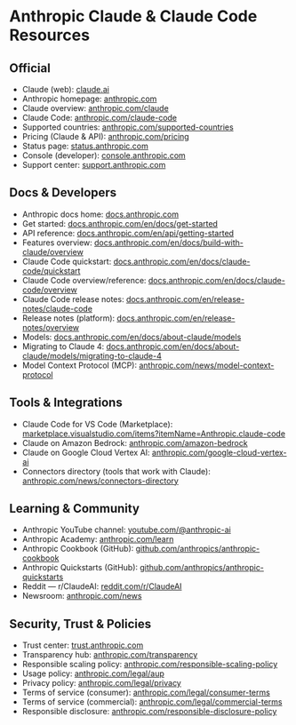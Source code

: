 # Anthropic Claude & Claude Code Resources

## Official

- Claude (web): [claude.ai](https://claude.ai/)
- Anthropic homepage: [anthropic.com](https://www.anthropic.com/)
- Claude overview: [anthropic.com/claude](https://www.anthropic.com/claude)
- Claude Code: [anthropic.com/claude-code](https://www.anthropic.com/claude-code)
- Supported countries: [anthropic.com/supported-countries](https://www.anthropic.com/supported-countries)
- Pricing (Claude & API): [anthropic.com/pricing](https://www.anthropic.com/pricing)
- Status page: [status.anthropic.com](https://status.anthropic.com/)
- Console (developer): [console.anthropic.com](https://console.anthropic.com/)
- Support center: [support.anthropic.com](https://support.anthropic.com/)

## Docs & Developers

- Anthropic docs home: [docs.anthropic.com](https://docs.anthropic.com/)
- Get started: [docs.anthropic.com/en/docs/get-started](https://docs.anthropic.com/en/docs/get-started)
- API reference: [docs.anthropic.com/en/api/getting-started](https://docs.anthropic.com/en/api/getting-started)
- Features overview: [docs.anthropic.com/en/docs/build-with-claude/overview](https://docs.anthropic.com/en/docs/build-with-claude/overview)
- Claude Code quickstart: [docs.anthropic.com/en/docs/claude-code/quickstart](https://docs.anthropic.com/en/docs/claude-code/quickstart)
- Claude Code overview/reference: [docs.anthropic.com/en/docs/claude-code/overview](https://docs.anthropic.com/en/docs/claude-code/overview)
- Claude Code release notes: [docs.anthropic.com/en/release-notes/claude-code](https://docs.anthropic.com/en/release-notes/claude-code)
- Release notes (platform): [docs.anthropic.com/en/release-notes/overview](https://docs.anthropic.com/en/release-notes/overview)
- Models: [docs.anthropic.com/en/docs/about-claude/models](https://docs.anthropic.com/en/docs/about-claude/models)
- Migrating to Claude 4: [docs.anthropic.com/en/docs/about-claude/models/migrating-to-claude-4](https://docs.anthropic.com/en/docs/about-claude/models/migrating-to-claude-4)
- Model Context Protocol (MCP): [anthropic.com/news/model-context-protocol](https://www.anthropic.com/news/model-context-protocol)

## Tools & Integrations

- Claude Code for VS Code (Marketplace): [marketplace.visualstudio.com/items?itemName=Anthropic.claude-code](https://marketplace.visualstudio.com/items?itemName=Anthropic.claude-code)
- Claude on Amazon Bedrock: [anthropic.com/amazon-bedrock](https://www.anthropic.com/amazon-bedrock)
- Claude on Google Cloud Vertex AI: [anthropic.com/google-cloud-vertex-ai](https://www.anthropic.com/google-cloud-vertex-ai)
- Connectors directory (tools that work with Claude): [anthropic.com/news/connectors-directory](https://www.anthropic.com/news/connectors-directory)

## Learning & Community

- Anthropic YouTube channel: [youtube.com/@anthropic-ai](https://www.youtube.com/@anthropic-ai)
- Anthropic Academy: [anthropic.com/learn](https://www.anthropic.com/learn)
- Anthropic Cookbook (GitHub): [github.com/anthropics/anthropic-cookbook](https://github.com/anthropics/anthropic-cookbook)
- Anthropic Quickstarts (GitHub): [github.com/anthropics/anthropic-quickstarts](https://github.com/anthropics/anthropic-quickstarts)
- Reddit — r/ClaudeAI: [reddit.com/r/ClaudeAI](https://www.reddit.com/r/ClaudeAI/)
- Newsroom: [anthropic.com/news](https://www.anthropic.com/news)

## Security, Trust & Policies

- Trust center: [trust.anthropic.com](https://trust.anthropic.com/)
- Transparency hub: [anthropic.com/transparency](https://www.anthropic.com/transparency)
- Responsible scaling policy: [anthropic.com/responsible-scaling-policy](https://www.anthropic.com/responsible-scaling-policy)
- Usage policy: [anthropic.com/legal/aup](https://www.anthropic.com/legal/aup)
- Privacy policy: [anthropic.com/legal/privacy](https://www.anthropic.com/legal/privacy)
- Terms of service (consumer): [anthropic.com/legal/consumer-terms](https://www.anthropic.com/legal/consumer-terms)
- Terms of service (commercial): [anthropic.com/legal/commercial-terms](https://www.anthropic.com/legal/commercial-terms)
- Responsible disclosure: [anthropic.com/responsible-disclosure-policy](https://www.anthropic.com/responsible-disclosure-policy)
